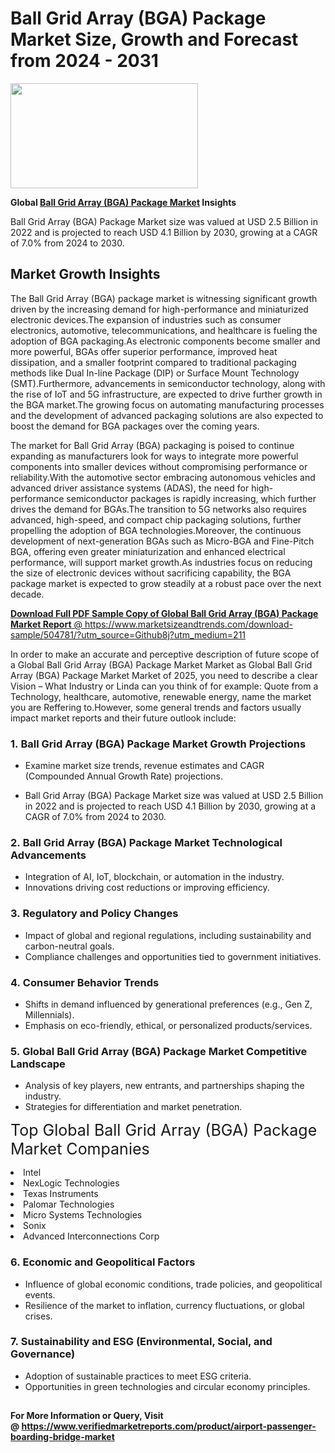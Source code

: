<H1>Ball Grid Array (BGA) Package Market Size, Growth and Forecast from 2024 - 2031</H1><img class="aligncenter size-medium wp-image-584254" src="https://thirdeyenews.in/wp-content/uploads/2024/09/Global-Market-Research-300x168.jpeg" alt="" width="300" height="168" /><p><strong>Global&nbsp;<a href="https://www.marketsizeandtrends.com/download-sample/504781/?utm_source=Github8j?utm_medium=211">Ball Grid Array (BGA) Package Market</a> Insights</strong></p><p>Ball Grid Array (BGA) Package Market size was valued at USD 2.5 Billion in 2022 and is projected to reach USD 4.1 Billion by 2030, growing at a CAGR of 7.0% from 2024 to 2030.</p><p><h2>Market Growth Insights</h2> <p>The Ball Grid Array (BGA) package market is witnessing significant growth driven by the increasing demand for high-performance and miniaturized electronic devices.The expansion of industries such as consumer electronics, automotive, telecommunications, and healthcare is fueling the adoption of BGA packaging.As electronic components become smaller and more powerful, BGAs offer superior performance, improved heat dissipation, and a smaller footprint compared to traditional packaging methods like Dual In-line Package (DIP) or Surface Mount Technology (SMT).Furthermore, advancements in semiconductor technology, along with the rise of IoT and 5G infrastructure, are expected to drive further growth in the BGA market.The growing focus on automating manufacturing processes and the development of advanced packaging solutions are also expected to boost the demand for BGA packages over the coming years.</p> <p><a href="#"></a></p> <p>The market for Ball Grid Array (BGA) packaging is poised to continue expanding as manufacturers look for ways to integrate more powerful components into smaller devices without compromising performance or reliability.With the automotive sector embracing autonomous vehicles and advanced driver assistance systems (ADAS), the need for high-performance semiconductor packages is rapidly increasing, which further drives the demand for BGAs.The transition to 5G networks also requires advanced, high-speed, and compact chip packaging solutions, further propelling the adoption of BGA technologies.Moreover, the continuous development of next-generation BGAs such as Micro-BGA and Fine-Pitch BGA, offering even greater miniaturization and enhanced electrical performance, will support market growth.As industries focus on reducing the size of electronic devices without sacrificing capability, the BGA package market is expected to grow steadily at a robust pace over the next decade.</p> <p><a href="#"></p><p><span class=""><strong>Download Full PDF Sample Copy of Global Ball Grid Array (BGA) Package Market Report</strong> @ <a href="https://www.marketsizeandtrends.com/download-sample/504781/?utm_source=Github8j?utm_medium=211" target="_blank">https://www.marketsizeandtrends.com/download-sample/504781/?utm_source=Github8j?utm_medium=211</a></span></p><p>In order to make an accurate and perceptive description of future scope of a Global&nbsp;Ball Grid Array (BGA) Package Market Market as Global&nbsp;Ball Grid Array (BGA) Package Market Market of 2025, you need to describe a clear Vision &ndash; What Industry or Linda can you think of for example: Quote from a Technology, healthcare, automotive, renewable energy, name the market you are Reffering to.However, some general trends and factors usually impact market reports and their future outlook include:</p><h3>1.&nbsp;<strong>Ball Grid Array (BGA) Package Market Growth Projections</strong></h3><ul><li>Examine market size trends, revenue estimates and CAGR (Compounded Annual Growth Rate) projections.</li><li><p>Ball Grid Array (BGA) Package Market size was valued at USD 2.5 Billion in 2022 and is projected to reach USD 4.1 Billion by 2030, growing at a CAGR of 7.0% from 2024 to 2030.</p></li></ul><h3>2.&nbsp;<strong>Ball Grid Array (BGA) Package Market Technological Advancements</strong></h3><ul><li>Integration of AI, IoT, blockchain, or automation in the industry.</li><li>Innovations driving cost reductions or improving efficiency.</li></ul><h3>3.&nbsp;<strong>Regulatory and Policy Changes</strong></h3><ul><li>Impact of global and regional regulations, including sustainability and carbon-neutral goals.</li><li>Compliance challenges and opportunities tied to government initiatives.</li></ul><h3>4.&nbsp;<strong>Consumer Behavior Trends</strong></h3><ul><li>Shifts in demand influenced by generational preferences (e.g., Gen Z, Millennials).</li><li>Emphasis on eco-friendly, ethical, or personalized products/services.</li></ul><h3>5.&nbsp;<strong>Global Ball Grid Array (BGA) Package Market Competitive Landscape</strong></h3><ul><li>Analysis of key players, new entrants, and partnerships shaping the industry.</li><li>Strategies for differentiation and market penetration.</li></ul><p data-pm-slice="1 1 []"><span style="color: inherit; font-family: inherit; font-size: 25px;">Top Global Ball Grid Array (BGA) Package Market Companies</span></p><div class="" data-test-id=""><p><li>Intel</li><li> NexLogic Technologies</li><li> Texas Instruments</li><li> Palomar Technologies</li><li> Micro Systems Technologies</li><li> Sonix</li><li> Advanced Interconnections Corp</li></p></div><h3>6.&nbsp;<strong>Economic and Geopolitical Factors</strong></h3><ul><li>Influence of global economic conditions, trade policies, and geopolitical events.</li><li>Resilience of the market to inflation, currency fluctuations, or global crises.</li></ul><h3>7.&nbsp;<strong>Sustainability and ESG (Environmental, Social, and Governance)</strong></h3><ul><li>Adoption of sustainable practices to meet ESG criteria.</li><li>Opportunities in green technologies and circular economy principles.</li></ul><h2><strong style="font-size: 14px;">For More Information or Query, Visit @&nbsp;</strong><a style="background-color: #ffffff; font-size: 14px;" href="https://www.marketsizeandtrends.com/report/ball-grid-array-bga-package-market/" target="_blank">https://www.verifiedmarketreports.com/product/airport-passenger-boarding-bridge-market</a></h2>